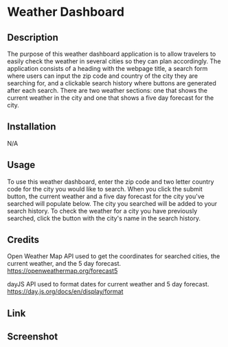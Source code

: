 # Weather Dashboard

## Description

The purpose of this weather dashboard application is to allow travelers to easily check the weather in several cities so they can plan accordingly. The application consists of a heading with the webpage title, a search form where users can input the zip code and country of the city they are searching for, and a clickable search history where buttons are generated after each search. There are two weather sections: one that shows the current weather in the city and one that shows a five day forecast for the city.

## Installation

N/A

## Usage

To use this weather dashboard, enter the zip code and two letter country code for the city you would like to search. When you click the submit button, the current weather and a five day forecast for the city you've searched will populate below. The city you searched will be added to your search history. To check the weather for a city you have previously searched, click the button with the city's name in the search history. 

## Credits

Open Weather Map API used to get the coordinates for searched cities, the current weather, and the 5 day forecast.
https://openweathermap.org/forecast5 

dayJS API used to format dates for current weather and 5 day forecast.
https://day.js.org/docs/en/display/format


## Link


## Screenshot
